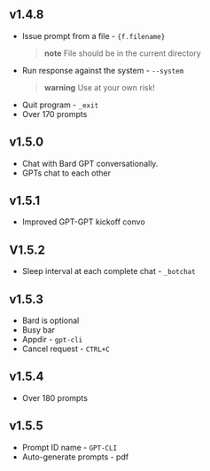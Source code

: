  ## v1.4.8

  - Issue prompt from a file - `{f.filename}`
    > **note** File should be in the current directory
  - Run response against the system - `--system`
    > **warning** Use at your own risk!
  - Quit program - `_exit`
  - Over 170 prompts 

## v1.5.0

 - Chat with Bard GPT conversationally.
 - GPTs chat to each other

## v1.5.1

- Improved GPT-GPT kickoff convo

## V1.5.2

- Sleep interval at each complete chat - `_botchat  `

## v1.5.3

- Bard is optional
- Busy bar
- Appdir - `gpt-cli`
- Cancel request - `CTRL+C`

## v1.5.4

- Over 180 prompts

## v1.5.5

- Prompt ID name  - `GPT-CLI`
- Auto-generate prompts - pdf